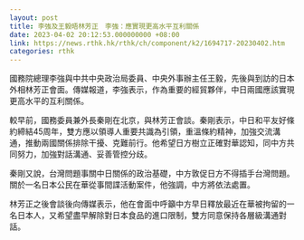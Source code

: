 ```yaml
---
layout: post
title: 李強及王毅晤林芳正　李強：應實現更高水平互利關係
date: 2023-04-02 20:12:53.000000000 +08:00
link: https://news.rthk.hk/rthk/ch/component/k2/1694717-20230402.htm
categories: rthk
---
```


國務院總理李強與中共中央政治局委員、中央外事辦主任王毅，先後與到訪的日本外相林芳正會面。傳媒報道，李強表示，作為重要的經貿夥伴，中日兩國應該實現更高水平的互利關係。

較早前，國務委員兼外長秦剛在北京，與林芳正會談。秦剛表示，中日和平友好條約締結45周年，雙方應以領導人重要共識為引領，重溫條約精神，加強交流溝通，推動兩國關係排除干擾、克難前行。他希望日方樹立正確對華認知，同中方共同努力，加強對話溝通、妥善管控分歧。

秦剛又說，台灣問題事關中日關係的政治基礎，中方敦促日方不得插手台灣問題。關於一名日本公民在華從事間諜活動案件，他強調，中方將依法處置。

林芳正之後會談後向傳媒表示，他在會面中呼籲中方早日釋放最近在華被拘留的一名日本人，又希望盡早解除對日本食品的進口限制，雙方同意保持各層級溝通對話。
